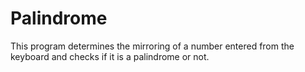 # Palindrome
This program determines the mirroring of a number entered from the keyboard and checks if it is a palindrome or not.
